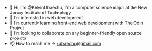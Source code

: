 - 👋 Hi, I’m @KelvinUbaechu, I'm a computer science major at the New Jersey Institute of Technology
- 👀 I’m interested in web development
- 🌱 I’m currently learning front-end web development with The Odin Project
- 💞️ I’m looking to collaborate on any beginner-friendly open source projects
- 📫 How to reach me -> kubaechu@gmail.com

<!---
KelvinUbaechu/KelvinUbaechu is a ✨ special ✨ repository because its `README.md` (this file) appears on your GitHub profile.
You can click the Preview link to take a look at your changes.
--->

